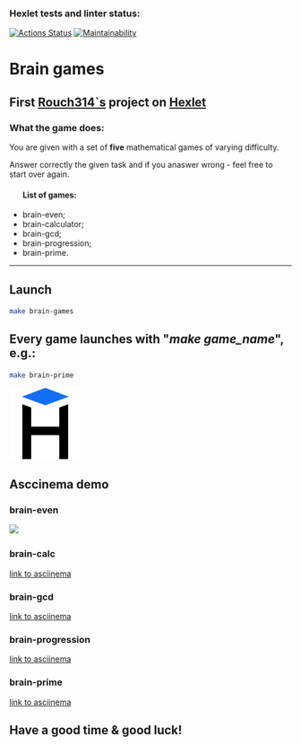 ### Hexlet tests and linter status:
[![Actions Status](https://github.com/rouch314/frontend-project-44/workflows/hexlet-check/badge.svg)](https://github.com/rouch314/frontend-project-44/actions)
[![Maintainability](https://api.codeclimate.com/v1/badges/b96d860d60246f00f7b0/maintainability)](https://codeclimate.com/github/rouch314/frontend-project-44/maintainability)

<h1>Brain games</h1>
<h2>First <a href="https://github.com/rouch314/" target="_blank">Rouch314`s</a> project on <a href="https://hexlet.io" target="_blank">Hexlet</a></h2>
<h3>What the game does:</h3>
<p> You are given with a set of <b>five</b> mathematical games of varying difficulty. 
<p> Answer correctly the given task and if you anaswer wrong - feel free to start over again.
<ul><h4>List of games:</h4>
 <li>brain-even;</li>
 <li>brain-calculator;</li>
 <li>brain-gcd;</li>
 <li>brain-progression;</li>
 <li>brain-prime.</li>
</ul>

---

## Launch
```bash
make brain-games
```

## Every game launches with "*make game_name*", e.g.:

```bash
make brain-prime
```
[![Hexlet Ltd. logo](https://raw.githubusercontent.com/Hexlet/assets/master/images/hexlet_logo128.png)](https://hexlet.io/?utm_source=github&utm_medium=link&utm_campaign=nodejs-package)

## Asccinema demo

### brain-even
[![](https://asciinema.org/a/604269.svg)](https://asciinema.org/a/604269)

### brain-calc
[link to asciinema](https://asciinema.org/a/604270)

### brain-gcd

[link to asciinema](https://asciinema.org/a/604271)

### brain-progression
[link to asciinema](https://asciinema.org/a/604272)

### brain-prime
[link to asciinema](https://asciinema.org/a/604273)

## Have a good time & good luck!